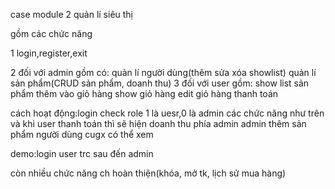 case module 2 quản lí siêu thị

gồm các chức năng

1 login,register,exit

2 đối với admin gồm có: quản lí người dùng(thêm sửa xóa showlist)
                        quản lí sản phẩm(CRUD sản phẩm, doanh thu)
3 đối với user gồm: show list sản phẩm 
                    thêm vào giỏ hàng 
                    show giỏ hàng
                    edit giỏ hàng
                    thanh toán
                    
cách hoạt động:login check role 1 là uesr,0 là admin
các chức năng như trên
và khi user thanh toán thì sẽ hiện doanh thu phía admin
admin thêm sản phẩm người dùng cugx có thể xem

demo:login user trc sau đến admin 

còn nhiều chức năng ch hoàn thiện(khóa, mở tk, lịch sử mua hàng)
